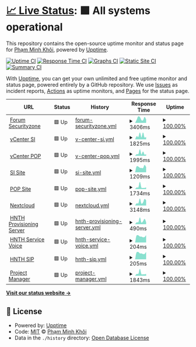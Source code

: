 # [📈 Live Status](https://uptime.securityzone.vn): <!--live status--> **🟩 All systems operational**

This repository contains the open-source uptime monitor and status page for [Phạm Minh Khôi](https://uptime.securityzone.vn/), powered by [Upptime](https://github.com/upptime/upptime).

[![Uptime CI](https://github.com/pmkdrag0n/upptime/workflows/Uptime%20CI/badge.svg)](https://github.com/pmkdrag0n/upptime/actions?query=workflow%3A%22Uptime+CI%22)
[![Response Time CI](https://github.com/pmkdrag0n/upptime/workflows/Response%20Time%20CI/badge.svg)](https://github.com/pmkdrag0n/upptime/actions?query=workflow%3A%22Response+Time+CI%22)
[![Graphs CI](https://github.com/pmkdrag0n/upptime/workflows/Graphs%20CI/badge.svg)](https://github.com/pmkdrag0n/upptime/actions?query=workflow%3A%22Graphs+CI%22)
[![Static Site CI](https://github.com/pmkdrag0n/upptime/workflows/Static%20Site%20CI/badge.svg)](https://github.com/pmkdrag0n/upptime/actions?query=workflow%3A%22Static+Site+CI%22)
[![Summary CI](https://github.com/pmkdrag0n/upptime/workflows/Summary%20CI/badge.svg)](https://github.com/pmkdrag0n/upptime/actions?query=workflow%3A%22Summary+CI%22)

With [Upptime](https://upptime.js.org), you can get your own unlimited and free uptime monitor and status page, powered entirely by a GitHub repository. We use [Issues](https://github.com/pmkdrag0n/upptime/issues) as incident reports, [Actions](https://github.com/pmkdrag0n/upptime/actions) as uptime monitors, and [Pages](https://demo.upptime.js.org) for the status page.

<!--start: status pages-->
<!-- This summary is generated by Upptime (https://github.com/upptime/upptime) -->
<!-- Do not edit this manually, your changes will be overwritten -->
<!-- prettier-ignore -->
| URL | Status | History | Response Time | Uptime |
| --- | ------ | ------- | ------------- | ------ |
| <img alt="" src="https://favicons.githubusercontent.com/securityzone.vn" height="13"> [Forum Securityzone](https://securityzone.vn) | 🟩 Up | [forum-securityzone.yml](https://github.com/pmkdrag0n/upptime/commits/HEAD/history/forum-securityzone.yml) | <details><summary><img alt="Response time graph" src="./graphs/forum-securityzone/response-time-week.png" height="20"> 3406ms</summary><br><a href="https://uptime.securityzone.vn/history/forum-securityzone"><img alt="Response time 2543" src="https://img.shields.io/endpoint?url=https%3A%2F%2Fraw.githubusercontent.com%2Fpmkdrag0n%2Fupptime%2FHEAD%2Fapi%2Fforum-securityzone%2Fresponse-time.json"></a><br><a href="https://uptime.securityzone.vn/history/forum-securityzone"><img alt="24-hour response time 2398" src="https://img.shields.io/endpoint?url=https%3A%2F%2Fraw.githubusercontent.com%2Fpmkdrag0n%2Fupptime%2FHEAD%2Fapi%2Fforum-securityzone%2Fresponse-time-day.json"></a><br><a href="https://uptime.securityzone.vn/history/forum-securityzone"><img alt="7-day response time 3406" src="https://img.shields.io/endpoint?url=https%3A%2F%2Fraw.githubusercontent.com%2Fpmkdrag0n%2Fupptime%2FHEAD%2Fapi%2Fforum-securityzone%2Fresponse-time-week.json"></a><br><a href="https://uptime.securityzone.vn/history/forum-securityzone"><img alt="30-day response time 2373" src="https://img.shields.io/endpoint?url=https%3A%2F%2Fraw.githubusercontent.com%2Fpmkdrag0n%2Fupptime%2FHEAD%2Fapi%2Fforum-securityzone%2Fresponse-time-month.json"></a><br><a href="https://uptime.securityzone.vn/history/forum-securityzone"><img alt="1-year response time 2543" src="https://img.shields.io/endpoint?url=https%3A%2F%2Fraw.githubusercontent.com%2Fpmkdrag0n%2Fupptime%2FHEAD%2Fapi%2Fforum-securityzone%2Fresponse-time-year.json"></a></details> | <details><summary><a href="https://uptime.securityzone.vn/history/forum-securityzone">100.00%</a></summary><a href="https://uptime.securityzone.vn/history/forum-securityzone"><img alt="All-time uptime 96.92%" src="https://img.shields.io/endpoint?url=https%3A%2F%2Fraw.githubusercontent.com%2Fpmkdrag0n%2Fupptime%2FHEAD%2Fapi%2Fforum-securityzone%2Fuptime.json"></a><br><a href="https://uptime.securityzone.vn/history/forum-securityzone"><img alt="24-hour uptime 100.00%" src="https://img.shields.io/endpoint?url=https%3A%2F%2Fraw.githubusercontent.com%2Fpmkdrag0n%2Fupptime%2FHEAD%2Fapi%2Fforum-securityzone%2Fuptime-day.json"></a><br><a href="https://uptime.securityzone.vn/history/forum-securityzone"><img alt="7-day uptime 100.00%" src="https://img.shields.io/endpoint?url=https%3A%2F%2Fraw.githubusercontent.com%2Fpmkdrag0n%2Fupptime%2FHEAD%2Fapi%2Fforum-securityzone%2Fuptime-week.json"></a><br><a href="https://uptime.securityzone.vn/history/forum-securityzone"><img alt="30-day uptime 100.00%" src="https://img.shields.io/endpoint?url=https%3A%2F%2Fraw.githubusercontent.com%2Fpmkdrag0n%2Fupptime%2FHEAD%2Fapi%2Fforum-securityzone%2Fuptime-month.json"></a><br><a href="https://uptime.securityzone.vn/history/forum-securityzone"><img alt="1-year uptime 96.92%" src="https://img.shields.io/endpoint?url=https%3A%2F%2Fraw.githubusercontent.com%2Fpmkdrag0n%2Fupptime%2FHEAD%2Fapi%2Fforum-securityzone%2Fuptime-year.json"></a></details>
| <img alt="" src="https://favicons.githubusercontent.com/vcenter01.securityzone.vn" height="13"> [vCenter SI](https://vcenter01.securityzone.vn) | 🟩 Up | [v-center-si.yml](https://github.com/pmkdrag0n/upptime/commits/HEAD/history/v-center-si.yml) | <details><summary><img alt="Response time graph" src="./graphs/v-center-si/response-time-week.png" height="20"> 1825ms</summary><br><a href="https://uptime.securityzone.vn/history/v-center-si"><img alt="Response time 2273" src="https://img.shields.io/endpoint?url=https%3A%2F%2Fraw.githubusercontent.com%2Fpmkdrag0n%2Fupptime%2FHEAD%2Fapi%2Fv-center-si%2Fresponse-time.json"></a><br><a href="https://uptime.securityzone.vn/history/v-center-si"><img alt="24-hour response time 963" src="https://img.shields.io/endpoint?url=https%3A%2F%2Fraw.githubusercontent.com%2Fpmkdrag0n%2Fupptime%2FHEAD%2Fapi%2Fv-center-si%2Fresponse-time-day.json"></a><br><a href="https://uptime.securityzone.vn/history/v-center-si"><img alt="7-day response time 1825" src="https://img.shields.io/endpoint?url=https%3A%2F%2Fraw.githubusercontent.com%2Fpmkdrag0n%2Fupptime%2FHEAD%2Fapi%2Fv-center-si%2Fresponse-time-week.json"></a><br><a href="https://uptime.securityzone.vn/history/v-center-si"><img alt="30-day response time 2114" src="https://img.shields.io/endpoint?url=https%3A%2F%2Fraw.githubusercontent.com%2Fpmkdrag0n%2Fupptime%2FHEAD%2Fapi%2Fv-center-si%2Fresponse-time-month.json"></a><br><a href="https://uptime.securityzone.vn/history/v-center-si"><img alt="1-year response time 2273" src="https://img.shields.io/endpoint?url=https%3A%2F%2Fraw.githubusercontent.com%2Fpmkdrag0n%2Fupptime%2FHEAD%2Fapi%2Fv-center-si%2Fresponse-time-year.json"></a></details> | <details><summary><a href="https://uptime.securityzone.vn/history/v-center-si">100.00%</a></summary><a href="https://uptime.securityzone.vn/history/v-center-si"><img alt="All-time uptime 98.23%" src="https://img.shields.io/endpoint?url=https%3A%2F%2Fraw.githubusercontent.com%2Fpmkdrag0n%2Fupptime%2FHEAD%2Fapi%2Fv-center-si%2Fuptime.json"></a><br><a href="https://uptime.securityzone.vn/history/v-center-si"><img alt="24-hour uptime 100.00%" src="https://img.shields.io/endpoint?url=https%3A%2F%2Fraw.githubusercontent.com%2Fpmkdrag0n%2Fupptime%2FHEAD%2Fapi%2Fv-center-si%2Fuptime-day.json"></a><br><a href="https://uptime.securityzone.vn/history/v-center-si"><img alt="7-day uptime 100.00%" src="https://img.shields.io/endpoint?url=https%3A%2F%2Fraw.githubusercontent.com%2Fpmkdrag0n%2Fupptime%2FHEAD%2Fapi%2Fv-center-si%2Fuptime-week.json"></a><br><a href="https://uptime.securityzone.vn/history/v-center-si"><img alt="30-day uptime 99.21%" src="https://img.shields.io/endpoint?url=https%3A%2F%2Fraw.githubusercontent.com%2Fpmkdrag0n%2Fupptime%2FHEAD%2Fapi%2Fv-center-si%2Fuptime-month.json"></a><br><a href="https://uptime.securityzone.vn/history/v-center-si"><img alt="1-year uptime 98.23%" src="https://img.shields.io/endpoint?url=https%3A%2F%2Fraw.githubusercontent.com%2Fpmkdrag0n%2Fupptime%2FHEAD%2Fapi%2Fv-center-si%2Fuptime-year.json"></a></details>
| <img alt="" src="https://favicons.githubusercontent.com/vcenter02.securityzone.vn" height="13"> [vCenter POP](https://vcenter02.securityzone.vn) | 🟩 Up | [v-center-pop.yml](https://github.com/pmkdrag0n/upptime/commits/HEAD/history/v-center-pop.yml) | <details><summary><img alt="Response time graph" src="./graphs/v-center-pop/response-time-week.png" height="20"> 1995ms</summary><br><a href="https://uptime.securityzone.vn/history/v-center-pop"><img alt="Response time 2274" src="https://img.shields.io/endpoint?url=https%3A%2F%2Fraw.githubusercontent.com%2Fpmkdrag0n%2Fupptime%2FHEAD%2Fapi%2Fv-center-pop%2Fresponse-time.json"></a><br><a href="https://uptime.securityzone.vn/history/v-center-pop"><img alt="24-hour response time 944" src="https://img.shields.io/endpoint?url=https%3A%2F%2Fraw.githubusercontent.com%2Fpmkdrag0n%2Fupptime%2FHEAD%2Fapi%2Fv-center-pop%2Fresponse-time-day.json"></a><br><a href="https://uptime.securityzone.vn/history/v-center-pop"><img alt="7-day response time 1995" src="https://img.shields.io/endpoint?url=https%3A%2F%2Fraw.githubusercontent.com%2Fpmkdrag0n%2Fupptime%2FHEAD%2Fapi%2Fv-center-pop%2Fresponse-time-week.json"></a><br><a href="https://uptime.securityzone.vn/history/v-center-pop"><img alt="30-day response time 2127" src="https://img.shields.io/endpoint?url=https%3A%2F%2Fraw.githubusercontent.com%2Fpmkdrag0n%2Fupptime%2FHEAD%2Fapi%2Fv-center-pop%2Fresponse-time-month.json"></a><br><a href="https://uptime.securityzone.vn/history/v-center-pop"><img alt="1-year response time 2274" src="https://img.shields.io/endpoint?url=https%3A%2F%2Fraw.githubusercontent.com%2Fpmkdrag0n%2Fupptime%2FHEAD%2Fapi%2Fv-center-pop%2Fresponse-time-year.json"></a></details> | <details><summary><a href="https://uptime.securityzone.vn/history/v-center-pop">100.00%</a></summary><a href="https://uptime.securityzone.vn/history/v-center-pop"><img alt="All-time uptime 98.35%" src="https://img.shields.io/endpoint?url=https%3A%2F%2Fraw.githubusercontent.com%2Fpmkdrag0n%2Fupptime%2FHEAD%2Fapi%2Fv-center-pop%2Fuptime.json"></a><br><a href="https://uptime.securityzone.vn/history/v-center-pop"><img alt="24-hour uptime 100.00%" src="https://img.shields.io/endpoint?url=https%3A%2F%2Fraw.githubusercontent.com%2Fpmkdrag0n%2Fupptime%2FHEAD%2Fapi%2Fv-center-pop%2Fuptime-day.json"></a><br><a href="https://uptime.securityzone.vn/history/v-center-pop"><img alt="7-day uptime 100.00%" src="https://img.shields.io/endpoint?url=https%3A%2F%2Fraw.githubusercontent.com%2Fpmkdrag0n%2Fupptime%2FHEAD%2Fapi%2Fv-center-pop%2Fuptime-week.json"></a><br><a href="https://uptime.securityzone.vn/history/v-center-pop"><img alt="30-day uptime 98.09%" src="https://img.shields.io/endpoint?url=https%3A%2F%2Fraw.githubusercontent.com%2Fpmkdrag0n%2Fupptime%2FHEAD%2Fapi%2Fv-center-pop%2Fuptime-month.json"></a><br><a href="https://uptime.securityzone.vn/history/v-center-pop"><img alt="1-year uptime 98.35%" src="https://img.shields.io/endpoint?url=https%3A%2F%2Fraw.githubusercontent.com%2Fpmkdrag0n%2Fupptime%2FHEAD%2Fapi%2Fv-center-pop%2Fuptime-year.json"></a></details>
| <img alt="" src="https://favicons.githubusercontent.com/sivpn.securityzone.vn" height="13"> [SI Site](https://sivpn.securityzone.vn) | 🟩 Up | [si-site.yml](https://github.com/pmkdrag0n/upptime/commits/HEAD/history/si-site.yml) | <details><summary><img alt="Response time graph" src="./graphs/si-site/response-time-week.png" height="20"> 1209ms</summary><br><a href="https://uptime.securityzone.vn/history/si-site"><img alt="Response time 2325" src="https://img.shields.io/endpoint?url=https%3A%2F%2Fraw.githubusercontent.com%2Fpmkdrag0n%2Fupptime%2FHEAD%2Fapi%2Fsi-site%2Fresponse-time.json"></a><br><a href="https://uptime.securityzone.vn/history/si-site"><img alt="24-hour response time 961" src="https://img.shields.io/endpoint?url=https%3A%2F%2Fraw.githubusercontent.com%2Fpmkdrag0n%2Fupptime%2FHEAD%2Fapi%2Fsi-site%2Fresponse-time-day.json"></a><br><a href="https://uptime.securityzone.vn/history/si-site"><img alt="7-day response time 1209" src="https://img.shields.io/endpoint?url=https%3A%2F%2Fraw.githubusercontent.com%2Fpmkdrag0n%2Fupptime%2FHEAD%2Fapi%2Fsi-site%2Fresponse-time-week.json"></a><br><a href="https://uptime.securityzone.vn/history/si-site"><img alt="30-day response time 2351" src="https://img.shields.io/endpoint?url=https%3A%2F%2Fraw.githubusercontent.com%2Fpmkdrag0n%2Fupptime%2FHEAD%2Fapi%2Fsi-site%2Fresponse-time-month.json"></a><br><a href="https://uptime.securityzone.vn/history/si-site"><img alt="1-year response time 2325" src="https://img.shields.io/endpoint?url=https%3A%2F%2Fraw.githubusercontent.com%2Fpmkdrag0n%2Fupptime%2FHEAD%2Fapi%2Fsi-site%2Fresponse-time-year.json"></a></details> | <details><summary><a href="https://uptime.securityzone.vn/history/si-site">100.00%</a></summary><a href="https://uptime.securityzone.vn/history/si-site"><img alt="All-time uptime 99.73%" src="https://img.shields.io/endpoint?url=https%3A%2F%2Fraw.githubusercontent.com%2Fpmkdrag0n%2Fupptime%2FHEAD%2Fapi%2Fsi-site%2Fuptime.json"></a><br><a href="https://uptime.securityzone.vn/history/si-site"><img alt="24-hour uptime 100.00%" src="https://img.shields.io/endpoint?url=https%3A%2F%2Fraw.githubusercontent.com%2Fpmkdrag0n%2Fupptime%2FHEAD%2Fapi%2Fsi-site%2Fuptime-day.json"></a><br><a href="https://uptime.securityzone.vn/history/si-site"><img alt="7-day uptime 100.00%" src="https://img.shields.io/endpoint?url=https%3A%2F%2Fraw.githubusercontent.com%2Fpmkdrag0n%2Fupptime%2FHEAD%2Fapi%2Fsi-site%2Fuptime-week.json"></a><br><a href="https://uptime.securityzone.vn/history/si-site"><img alt="30-day uptime 100.00%" src="https://img.shields.io/endpoint?url=https%3A%2F%2Fraw.githubusercontent.com%2Fpmkdrag0n%2Fupptime%2FHEAD%2Fapi%2Fsi-site%2Fuptime-month.json"></a><br><a href="https://uptime.securityzone.vn/history/si-site"><img alt="1-year uptime 99.73%" src="https://img.shields.io/endpoint?url=https%3A%2F%2Fraw.githubusercontent.com%2Fpmkdrag0n%2Fupptime%2FHEAD%2Fapi%2Fsi-site%2Fuptime-year.json"></a></details>
| <img alt="" src="https://favicons.githubusercontent.com/sslvpn.securityzone.vn" height="13"> [POP Site](https://sslvpn.securityzone.vn) | 🟩 Up | [pop-site.yml](https://github.com/pmkdrag0n/upptime/commits/HEAD/history/pop-site.yml) | <details><summary><img alt="Response time graph" src="./graphs/pop-site/response-time-week.png" height="20"> 1734ms</summary><br><a href="https://uptime.securityzone.vn/history/pop-site"><img alt="Response time 2633" src="https://img.shields.io/endpoint?url=https%3A%2F%2Fraw.githubusercontent.com%2Fpmkdrag0n%2Fupptime%2FHEAD%2Fapi%2Fpop-site%2Fresponse-time.json"></a><br><a href="https://uptime.securityzone.vn/history/pop-site"><img alt="24-hour response time 959" src="https://img.shields.io/endpoint?url=https%3A%2F%2Fraw.githubusercontent.com%2Fpmkdrag0n%2Fupptime%2FHEAD%2Fapi%2Fpop-site%2Fresponse-time-day.json"></a><br><a href="https://uptime.securityzone.vn/history/pop-site"><img alt="7-day response time 1734" src="https://img.shields.io/endpoint?url=https%3A%2F%2Fraw.githubusercontent.com%2Fpmkdrag0n%2Fupptime%2FHEAD%2Fapi%2Fpop-site%2Fresponse-time-week.json"></a><br><a href="https://uptime.securityzone.vn/history/pop-site"><img alt="30-day response time 2366" src="https://img.shields.io/endpoint?url=https%3A%2F%2Fraw.githubusercontent.com%2Fpmkdrag0n%2Fupptime%2FHEAD%2Fapi%2Fpop-site%2Fresponse-time-month.json"></a><br><a href="https://uptime.securityzone.vn/history/pop-site"><img alt="1-year response time 2633" src="https://img.shields.io/endpoint?url=https%3A%2F%2Fraw.githubusercontent.com%2Fpmkdrag0n%2Fupptime%2FHEAD%2Fapi%2Fpop-site%2Fresponse-time-year.json"></a></details> | <details><summary><a href="https://uptime.securityzone.vn/history/pop-site">100.00%</a></summary><a href="https://uptime.securityzone.vn/history/pop-site"><img alt="All-time uptime 98.45%" src="https://img.shields.io/endpoint?url=https%3A%2F%2Fraw.githubusercontent.com%2Fpmkdrag0n%2Fupptime%2FHEAD%2Fapi%2Fpop-site%2Fuptime.json"></a><br><a href="https://uptime.securityzone.vn/history/pop-site"><img alt="24-hour uptime 100.00%" src="https://img.shields.io/endpoint?url=https%3A%2F%2Fraw.githubusercontent.com%2Fpmkdrag0n%2Fupptime%2FHEAD%2Fapi%2Fpop-site%2Fuptime-day.json"></a><br><a href="https://uptime.securityzone.vn/history/pop-site"><img alt="7-day uptime 100.00%" src="https://img.shields.io/endpoint?url=https%3A%2F%2Fraw.githubusercontent.com%2Fpmkdrag0n%2Fupptime%2FHEAD%2Fapi%2Fpop-site%2Fuptime-week.json"></a><br><a href="https://uptime.securityzone.vn/history/pop-site"><img alt="30-day uptime 100.00%" src="https://img.shields.io/endpoint?url=https%3A%2F%2Fraw.githubusercontent.com%2Fpmkdrag0n%2Fupptime%2FHEAD%2Fapi%2Fpop-site%2Fuptime-month.json"></a><br><a href="https://uptime.securityzone.vn/history/pop-site"><img alt="1-year uptime 98.45%" src="https://img.shields.io/endpoint?url=https%3A%2F%2Fraw.githubusercontent.com%2Fpmkdrag0n%2Fupptime%2FHEAD%2Fapi%2Fpop-site%2Fuptime-year.json"></a></details>
| <img alt="" src="https://favicons.githubusercontent.com/nextcloud.securityzone.vn" height="13"> [Nextcloud](https://nextcloud.securityzone.vn) | 🟩 Up | [nextcloud.yml](https://github.com/pmkdrag0n/upptime/commits/HEAD/history/nextcloud.yml) | <details><summary><img alt="Response time graph" src="./graphs/nextcloud/response-time-week.png" height="20"> 3148ms</summary><br><a href="https://uptime.securityzone.vn/history/nextcloud"><img alt="Response time 2727" src="https://img.shields.io/endpoint?url=https%3A%2F%2Fraw.githubusercontent.com%2Fpmkdrag0n%2Fupptime%2FHEAD%2Fapi%2Fnextcloud%2Fresponse-time.json"></a><br><a href="https://uptime.securityzone.vn/history/nextcloud"><img alt="24-hour response time 1374" src="https://img.shields.io/endpoint?url=https%3A%2F%2Fraw.githubusercontent.com%2Fpmkdrag0n%2Fupptime%2FHEAD%2Fapi%2Fnextcloud%2Fresponse-time-day.json"></a><br><a href="https://uptime.securityzone.vn/history/nextcloud"><img alt="7-day response time 3148" src="https://img.shields.io/endpoint?url=https%3A%2F%2Fraw.githubusercontent.com%2Fpmkdrag0n%2Fupptime%2FHEAD%2Fapi%2Fnextcloud%2Fresponse-time-week.json"></a><br><a href="https://uptime.securityzone.vn/history/nextcloud"><img alt="30-day response time 2682" src="https://img.shields.io/endpoint?url=https%3A%2F%2Fraw.githubusercontent.com%2Fpmkdrag0n%2Fupptime%2FHEAD%2Fapi%2Fnextcloud%2Fresponse-time-month.json"></a><br><a href="https://uptime.securityzone.vn/history/nextcloud"><img alt="1-year response time 2727" src="https://img.shields.io/endpoint?url=https%3A%2F%2Fraw.githubusercontent.com%2Fpmkdrag0n%2Fupptime%2FHEAD%2Fapi%2Fnextcloud%2Fresponse-time-year.json"></a></details> | <details><summary><a href="https://uptime.securityzone.vn/history/nextcloud">100.00%</a></summary><a href="https://uptime.securityzone.vn/history/nextcloud"><img alt="All-time uptime 97.81%" src="https://img.shields.io/endpoint?url=https%3A%2F%2Fraw.githubusercontent.com%2Fpmkdrag0n%2Fupptime%2FHEAD%2Fapi%2Fnextcloud%2Fuptime.json"></a><br><a href="https://uptime.securityzone.vn/history/nextcloud"><img alt="24-hour uptime 100.00%" src="https://img.shields.io/endpoint?url=https%3A%2F%2Fraw.githubusercontent.com%2Fpmkdrag0n%2Fupptime%2FHEAD%2Fapi%2Fnextcloud%2Fuptime-day.json"></a><br><a href="https://uptime.securityzone.vn/history/nextcloud"><img alt="7-day uptime 100.00%" src="https://img.shields.io/endpoint?url=https%3A%2F%2Fraw.githubusercontent.com%2Fpmkdrag0n%2Fupptime%2FHEAD%2Fapi%2Fnextcloud%2Fuptime-week.json"></a><br><a href="https://uptime.securityzone.vn/history/nextcloud"><img alt="30-day uptime 99.60%" src="https://img.shields.io/endpoint?url=https%3A%2F%2Fraw.githubusercontent.com%2Fpmkdrag0n%2Fupptime%2FHEAD%2Fapi%2Fnextcloud%2Fuptime-month.json"></a><br><a href="https://uptime.securityzone.vn/history/nextcloud"><img alt="1-year uptime 97.81%" src="https://img.shields.io/endpoint?url=https%3A%2F%2Fraw.githubusercontent.com%2Fpmkdrag0n%2Fupptime%2FHEAD%2Fapi%2Fnextcloud%2Fuptime-year.json"></a></details>
| <img alt="" src="https://favicons.githubusercontent.com/null" height="13"> [HNTH Provisioning Server](hnth.securityzone.vn) | 🟩 Up | [hnth-provisioning-server.yml](https://github.com/pmkdrag0n/upptime/commits/HEAD/history/hnth-provisioning-server.yml) | <details><summary><img alt="Response time graph" src="./graphs/hnth-provisioning-server/response-time-week.png" height="20"> 490ms</summary><br><a href="https://uptime.securityzone.vn/history/hnth-provisioning-server"><img alt="Response time 514" src="https://img.shields.io/endpoint?url=https%3A%2F%2Fraw.githubusercontent.com%2Fpmkdrag0n%2Fupptime%2FHEAD%2Fapi%2Fhnth-provisioning-server%2Fresponse-time.json"></a><br><a href="https://uptime.securityzone.vn/history/hnth-provisioning-server"><img alt="24-hour response time 221" src="https://img.shields.io/endpoint?url=https%3A%2F%2Fraw.githubusercontent.com%2Fpmkdrag0n%2Fupptime%2FHEAD%2Fapi%2Fhnth-provisioning-server%2Fresponse-time-day.json"></a><br><a href="https://uptime.securityzone.vn/history/hnth-provisioning-server"><img alt="7-day response time 490" src="https://img.shields.io/endpoint?url=https%3A%2F%2Fraw.githubusercontent.com%2Fpmkdrag0n%2Fupptime%2FHEAD%2Fapi%2Fhnth-provisioning-server%2Fresponse-time-week.json"></a><br><a href="https://uptime.securityzone.vn/history/hnth-provisioning-server"><img alt="30-day response time 463" src="https://img.shields.io/endpoint?url=https%3A%2F%2Fraw.githubusercontent.com%2Fpmkdrag0n%2Fupptime%2FHEAD%2Fapi%2Fhnth-provisioning-server%2Fresponse-time-month.json"></a><br><a href="https://uptime.securityzone.vn/history/hnth-provisioning-server"><img alt="1-year response time 514" src="https://img.shields.io/endpoint?url=https%3A%2F%2Fraw.githubusercontent.com%2Fpmkdrag0n%2Fupptime%2FHEAD%2Fapi%2Fhnth-provisioning-server%2Fresponse-time-year.json"></a></details> | <details><summary><a href="https://uptime.securityzone.vn/history/hnth-provisioning-server">100.00%</a></summary><a href="https://uptime.securityzone.vn/history/hnth-provisioning-server"><img alt="All-time uptime 100.00%" src="https://img.shields.io/endpoint?url=https%3A%2F%2Fraw.githubusercontent.com%2Fpmkdrag0n%2Fupptime%2FHEAD%2Fapi%2Fhnth-provisioning-server%2Fuptime.json"></a><br><a href="https://uptime.securityzone.vn/history/hnth-provisioning-server"><img alt="24-hour uptime 100.00%" src="https://img.shields.io/endpoint?url=https%3A%2F%2Fraw.githubusercontent.com%2Fpmkdrag0n%2Fupptime%2FHEAD%2Fapi%2Fhnth-provisioning-server%2Fuptime-day.json"></a><br><a href="https://uptime.securityzone.vn/history/hnth-provisioning-server"><img alt="7-day uptime 100.00%" src="https://img.shields.io/endpoint?url=https%3A%2F%2Fraw.githubusercontent.com%2Fpmkdrag0n%2Fupptime%2FHEAD%2Fapi%2Fhnth-provisioning-server%2Fuptime-week.json"></a><br><a href="https://uptime.securityzone.vn/history/hnth-provisioning-server"><img alt="30-day uptime 100.00%" src="https://img.shields.io/endpoint?url=https%3A%2F%2Fraw.githubusercontent.com%2Fpmkdrag0n%2Fupptime%2FHEAD%2Fapi%2Fhnth-provisioning-server%2Fuptime-month.json"></a><br><a href="https://uptime.securityzone.vn/history/hnth-provisioning-server"><img alt="1-year uptime 100.00%" src="https://img.shields.io/endpoint?url=https%3A%2F%2Fraw.githubusercontent.com%2Fpmkdrag0n%2Fupptime%2FHEAD%2Fapi%2Fhnth-provisioning-server%2Fuptime-year.json"></a></details>
| <img alt="" src="https://favicons.githubusercontent.com/null" height="13"> [HNTH Service Voice](hnth.securityzone.vn) | 🟩 Up | [hnth-service-voice.yml](https://github.com/pmkdrag0n/upptime/commits/HEAD/history/hnth-service-voice.yml) | <details><summary><img alt="Response time graph" src="./graphs/hnth-service-voice/response-time-week.png" height="20"> 204ms</summary><br><a href="https://uptime.securityzone.vn/history/hnth-service-voice"><img alt="Response time 213" src="https://img.shields.io/endpoint?url=https%3A%2F%2Fraw.githubusercontent.com%2Fpmkdrag0n%2Fupptime%2FHEAD%2Fapi%2Fhnth-service-voice%2Fresponse-time.json"></a><br><a href="https://uptime.securityzone.vn/history/hnth-service-voice"><img alt="24-hour response time 184" src="https://img.shields.io/endpoint?url=https%3A%2F%2Fraw.githubusercontent.com%2Fpmkdrag0n%2Fupptime%2FHEAD%2Fapi%2Fhnth-service-voice%2Fresponse-time-day.json"></a><br><a href="https://uptime.securityzone.vn/history/hnth-service-voice"><img alt="7-day response time 204" src="https://img.shields.io/endpoint?url=https%3A%2F%2Fraw.githubusercontent.com%2Fpmkdrag0n%2Fupptime%2FHEAD%2Fapi%2Fhnth-service-voice%2Fresponse-time-week.json"></a><br><a href="https://uptime.securityzone.vn/history/hnth-service-voice"><img alt="30-day response time 216" src="https://img.shields.io/endpoint?url=https%3A%2F%2Fraw.githubusercontent.com%2Fpmkdrag0n%2Fupptime%2FHEAD%2Fapi%2Fhnth-service-voice%2Fresponse-time-month.json"></a><br><a href="https://uptime.securityzone.vn/history/hnth-service-voice"><img alt="1-year response time 213" src="https://img.shields.io/endpoint?url=https%3A%2F%2Fraw.githubusercontent.com%2Fpmkdrag0n%2Fupptime%2FHEAD%2Fapi%2Fhnth-service-voice%2Fresponse-time-year.json"></a></details> | <details><summary><a href="https://uptime.securityzone.vn/history/hnth-service-voice">100.00%</a></summary><a href="https://uptime.securityzone.vn/history/hnth-service-voice"><img alt="All-time uptime 100.00%" src="https://img.shields.io/endpoint?url=https%3A%2F%2Fraw.githubusercontent.com%2Fpmkdrag0n%2Fupptime%2FHEAD%2Fapi%2Fhnth-service-voice%2Fuptime.json"></a><br><a href="https://uptime.securityzone.vn/history/hnth-service-voice"><img alt="24-hour uptime 100.00%" src="https://img.shields.io/endpoint?url=https%3A%2F%2Fraw.githubusercontent.com%2Fpmkdrag0n%2Fupptime%2FHEAD%2Fapi%2Fhnth-service-voice%2Fuptime-day.json"></a><br><a href="https://uptime.securityzone.vn/history/hnth-service-voice"><img alt="7-day uptime 100.00%" src="https://img.shields.io/endpoint?url=https%3A%2F%2Fraw.githubusercontent.com%2Fpmkdrag0n%2Fupptime%2FHEAD%2Fapi%2Fhnth-service-voice%2Fuptime-week.json"></a><br><a href="https://uptime.securityzone.vn/history/hnth-service-voice"><img alt="30-day uptime 100.00%" src="https://img.shields.io/endpoint?url=https%3A%2F%2Fraw.githubusercontent.com%2Fpmkdrag0n%2Fupptime%2FHEAD%2Fapi%2Fhnth-service-voice%2Fuptime-month.json"></a><br><a href="https://uptime.securityzone.vn/history/hnth-service-voice"><img alt="1-year uptime 100.00%" src="https://img.shields.io/endpoint?url=https%3A%2F%2Fraw.githubusercontent.com%2Fpmkdrag0n%2Fupptime%2FHEAD%2Fapi%2Fhnth-service-voice%2Fuptime-year.json"></a></details>
| <img alt="" src="https://favicons.githubusercontent.com/null" height="13"> [HNTH SIP](hnth.securityzone.vn) | 🟩 Up | [hnth-sip.yml](https://github.com/pmkdrag0n/upptime/commits/HEAD/history/hnth-sip.yml) | <details><summary><img alt="Response time graph" src="./graphs/hnth-sip/response-time-week.png" height="20"> 205ms</summary><br><a href="https://uptime.securityzone.vn/history/hnth-sip"><img alt="Response time 213" src="https://img.shields.io/endpoint?url=https%3A%2F%2Fraw.githubusercontent.com%2Fpmkdrag0n%2Fupptime%2FHEAD%2Fapi%2Fhnth-sip%2Fresponse-time.json"></a><br><a href="https://uptime.securityzone.vn/history/hnth-sip"><img alt="24-hour response time 183" src="https://img.shields.io/endpoint?url=https%3A%2F%2Fraw.githubusercontent.com%2Fpmkdrag0n%2Fupptime%2FHEAD%2Fapi%2Fhnth-sip%2Fresponse-time-day.json"></a><br><a href="https://uptime.securityzone.vn/history/hnth-sip"><img alt="7-day response time 205" src="https://img.shields.io/endpoint?url=https%3A%2F%2Fraw.githubusercontent.com%2Fpmkdrag0n%2Fupptime%2FHEAD%2Fapi%2Fhnth-sip%2Fresponse-time-week.json"></a><br><a href="https://uptime.securityzone.vn/history/hnth-sip"><img alt="30-day response time 216" src="https://img.shields.io/endpoint?url=https%3A%2F%2Fraw.githubusercontent.com%2Fpmkdrag0n%2Fupptime%2FHEAD%2Fapi%2Fhnth-sip%2Fresponse-time-month.json"></a><br><a href="https://uptime.securityzone.vn/history/hnth-sip"><img alt="1-year response time 213" src="https://img.shields.io/endpoint?url=https%3A%2F%2Fraw.githubusercontent.com%2Fpmkdrag0n%2Fupptime%2FHEAD%2Fapi%2Fhnth-sip%2Fresponse-time-year.json"></a></details> | <details><summary><a href="https://uptime.securityzone.vn/history/hnth-sip">100.00%</a></summary><a href="https://uptime.securityzone.vn/history/hnth-sip"><img alt="All-time uptime 100.00%" src="https://img.shields.io/endpoint?url=https%3A%2F%2Fraw.githubusercontent.com%2Fpmkdrag0n%2Fupptime%2FHEAD%2Fapi%2Fhnth-sip%2Fuptime.json"></a><br><a href="https://uptime.securityzone.vn/history/hnth-sip"><img alt="24-hour uptime 100.00%" src="https://img.shields.io/endpoint?url=https%3A%2F%2Fraw.githubusercontent.com%2Fpmkdrag0n%2Fupptime%2FHEAD%2Fapi%2Fhnth-sip%2Fuptime-day.json"></a><br><a href="https://uptime.securityzone.vn/history/hnth-sip"><img alt="7-day uptime 100.00%" src="https://img.shields.io/endpoint?url=https%3A%2F%2Fraw.githubusercontent.com%2Fpmkdrag0n%2Fupptime%2FHEAD%2Fapi%2Fhnth-sip%2Fuptime-week.json"></a><br><a href="https://uptime.securityzone.vn/history/hnth-sip"><img alt="30-day uptime 100.00%" src="https://img.shields.io/endpoint?url=https%3A%2F%2Fraw.githubusercontent.com%2Fpmkdrag0n%2Fupptime%2FHEAD%2Fapi%2Fhnth-sip%2Fuptime-month.json"></a><br><a href="https://uptime.securityzone.vn/history/hnth-sip"><img alt="1-year uptime 100.00%" src="https://img.shields.io/endpoint?url=https%3A%2F%2Fraw.githubusercontent.com%2Fpmkdrag0n%2Fupptime%2FHEAD%2Fapi%2Fhnth-sip%2Fuptime-year.json"></a></details>
| <img alt="" src="https://favicons.githubusercontent.com/pm.securityzone.vn" height="13"> [Project Manager](https://pm.securityzone.vn) | 🟩 Up | [project-manager.yml](https://github.com/pmkdrag0n/upptime/commits/HEAD/history/project-manager.yml) | <details><summary><img alt="Response time graph" src="./graphs/project-manager/response-time-week.png" height="20"> 1843ms</summary><br><a href="https://uptime.securityzone.vn/history/project-manager"><img alt="Response time 2476" src="https://img.shields.io/endpoint?url=https%3A%2F%2Fraw.githubusercontent.com%2Fpmkdrag0n%2Fupptime%2FHEAD%2Fapi%2Fproject-manager%2Fresponse-time.json"></a><br><a href="https://uptime.securityzone.vn/history/project-manager"><img alt="24-hour response time 1132" src="https://img.shields.io/endpoint?url=https%3A%2F%2Fraw.githubusercontent.com%2Fpmkdrag0n%2Fupptime%2FHEAD%2Fapi%2Fproject-manager%2Fresponse-time-day.json"></a><br><a href="https://uptime.securityzone.vn/history/project-manager"><img alt="7-day response time 1843" src="https://img.shields.io/endpoint?url=https%3A%2F%2Fraw.githubusercontent.com%2Fpmkdrag0n%2Fupptime%2FHEAD%2Fapi%2Fproject-manager%2Fresponse-time-week.json"></a><br><a href="https://uptime.securityzone.vn/history/project-manager"><img alt="30-day response time 2776" src="https://img.shields.io/endpoint?url=https%3A%2F%2Fraw.githubusercontent.com%2Fpmkdrag0n%2Fupptime%2FHEAD%2Fapi%2Fproject-manager%2Fresponse-time-month.json"></a><br><a href="https://uptime.securityzone.vn/history/project-manager"><img alt="1-year response time 2476" src="https://img.shields.io/endpoint?url=https%3A%2F%2Fraw.githubusercontent.com%2Fpmkdrag0n%2Fupptime%2FHEAD%2Fapi%2Fproject-manager%2Fresponse-time-year.json"></a></details> | <details><summary><a href="https://uptime.securityzone.vn/history/project-manager">100.00%</a></summary><a href="https://uptime.securityzone.vn/history/project-manager"><img alt="All-time uptime 98.08%" src="https://img.shields.io/endpoint?url=https%3A%2F%2Fraw.githubusercontent.com%2Fpmkdrag0n%2Fupptime%2FHEAD%2Fapi%2Fproject-manager%2Fuptime.json"></a><br><a href="https://uptime.securityzone.vn/history/project-manager"><img alt="24-hour uptime 100.00%" src="https://img.shields.io/endpoint?url=https%3A%2F%2Fraw.githubusercontent.com%2Fpmkdrag0n%2Fupptime%2FHEAD%2Fapi%2Fproject-manager%2Fuptime-day.json"></a><br><a href="https://uptime.securityzone.vn/history/project-manager"><img alt="7-day uptime 100.00%" src="https://img.shields.io/endpoint?url=https%3A%2F%2Fraw.githubusercontent.com%2Fpmkdrag0n%2Fupptime%2FHEAD%2Fapi%2Fproject-manager%2Fuptime-week.json"></a><br><a href="https://uptime.securityzone.vn/history/project-manager"><img alt="30-day uptime 100.00%" src="https://img.shields.io/endpoint?url=https%3A%2F%2Fraw.githubusercontent.com%2Fpmkdrag0n%2Fupptime%2FHEAD%2Fapi%2Fproject-manager%2Fuptime-month.json"></a><br><a href="https://uptime.securityzone.vn/history/project-manager"><img alt="1-year uptime 98.08%" src="https://img.shields.io/endpoint?url=https%3A%2F%2Fraw.githubusercontent.com%2Fpmkdrag0n%2Fupptime%2FHEAD%2Fapi%2Fproject-manager%2Fuptime-year.json"></a></details>

<!--end: status pages-->

[**Visit our status website →**](https://demo.upptime.js.org)

## 📄 License

- Powered by: [Upptime](https://github.com/upptime/upptime)
- Code: [MIT](./LICENSE) © [Phạm Minh Khôi](http://pmkhoi.com/)
- Data in the `./history` directory: [Open Database License](https://opendatacommons.org/licenses/odbl/1-0/)
